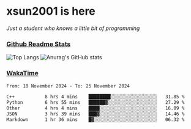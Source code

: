 # xsun2001 is here

*Just a student who knows a little bit of programming*

### [Github Readme Stats](https://github.com/anuraghazra/github-readme-stats)

![Top Langs](https://github-readme-stats.vercel.app/api/top-langs/?username=xsun2001&layout=compact&theme=radical) ![Anurag's GitHub stats](https://github-readme-stats.vercel.app/api?username=xsun2001&show_icons=true&theme=radical)

### [WakaTime](https://wakatime.com)

<!--START_SECTION:waka-->

```txt
From: 18 November 2024 - To: 25 November 2024

C++           8 hrs 4 mins    ████████░░░░░░░░░░░░░░░░░   31.85 %
Python        6 hrs 55 mins   ██████▓░░░░░░░░░░░░░░░░░░   27.29 %
Other         4 hrs 4 mins    ████░░░░░░░░░░░░░░░░░░░░░   16.09 %
JSON          3 hrs 39 mins   ███▓░░░░░░░░░░░░░░░░░░░░░   14.46 %
Markdown      1 hr 36 mins    █▓░░░░░░░░░░░░░░░░░░░░░░░   06.32 %
```

<!--END_SECTION:waka-->
